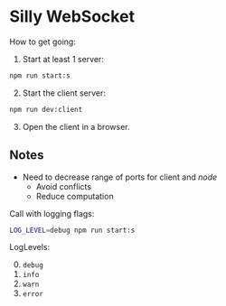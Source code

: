 # Silly WebSocket

How to get going:

1. Start at least 1 server:

```bash
npm run start:s
```

2. Start the client server:

```bash
npm run dev:client
```

3. Open the client in a browser.

## Notes

- Need to decrease range of ports for client and _node_
  - Avoid conflicts
  - Reduce computation

Call with logging flags:

```bash
LOG_LEVEL=debug npm run start:s
```

LogLevels:

0. `debug`
1. `info`
2. `warn`
3. `error`
